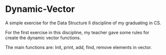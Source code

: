 # Dynamic-Vector
A simple exercise for the Data Structure II discipline of my graduating in CS.

For the first exercise in this discipline, my teacher gave some rules for create the dynamic vector functions.

The main functions are: Init, print, add, find, remove elements in vector.
